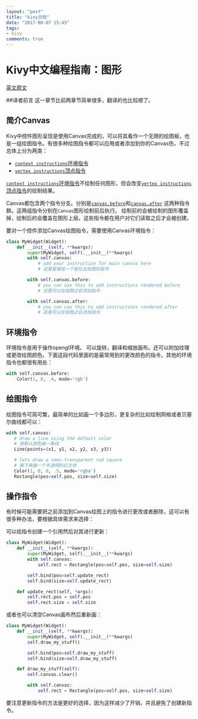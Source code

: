 ```yaml
---
layout: "post"
title: "kivy文档"
date: "2017-08-07 15:45"
tags:
- kivy
comments: true
---
```


# Kivy中文编程指南：图形

[英文原文](https://kivy.org/docs/guide/graphics.html)

##译者前言
这一章节比前两章节简单很多，翻译的也比较顺了。



## 简介Canvas

Kivy中控件图形呈现是使用Canvas完成的，可以将其看作一个无限的绘图板，也是一组绘图指令。有很多种绘图指令都可以应用或者添加到你的Canvas伤，不过总体上分为两类：


* [`context instructions`环境指令](https://kivy.org/docs/api-kivy.graphics.context_instructions.html#module-kivy.graphics.context_instructions "kivy.graphics.context_instructions")
* [`vertex instructions`顶点指令](https://kivy.org/docs/api-kivy.graphics.vertex_instructions.html#module-kivy.graphics.vertex_instructions "kivy.graphics.vertex_instructions")


[`context instructions`环境指令](https://kivy.org/docs/api-kivy.graphics.context_instructions.html#module-kivy.graphics.context_instructions "kivy.graphics.context_instructions")不绘制任何图形，但会改变[`vertex instructions`顶点指令](https://kivy.org/docs/api-kivy.graphics.vertex_instructions.html#module-kivy.graphics.vertex_instructions "kivy.graphics.vertex_instructions")的绘制结果。

Canvas都包含两个指令分支。分别是[`canvas.before`](https://kivy.org/docs/api-kivy.graphics.html#kivy.graphics.Canvas.before "kivy.graphics.Canvas.before")和[`canvas.after`](https://kivy.org/docs/api-kivy.graphics.html#kivy.graphics.Canvas.after "kivy.graphics.Canvas.after") 这两种指令群。这两组指令分别在`Canvas`图形绘制前后执行。
绘制前的会被绘制的图形覆盖掉，绘制后的会覆盖在图形上层。这些指令都在用户对它们读取之后才会被创建。


要对一个控件添加Canvas绘图指令，需要使用Canvas环境指令：




```Python
class MyWidget(Widget):
    def __init__(self, **kwargs):
        super(MyWidget, self).__init__(**kwargs)
        with self.canvas:
            # add your instruction for main canvas here
			# 这里是增加一个座位主绘图的指令

        with self.canvas.before:
            # you can use this to add instructions rendered before
			# 这里可以在绘图之前添加指令

        with self.canvas.after:
            # you can use this to add instructions rendered after
			# 这里可以在绘图之后添加指令
```









## 环境指令

环境指令是用于操作opengl环境。 可以旋转，翻译和缩放画布。还可以附加纹理或更改绘图颜色。下面这段代码里面的是最常用到的更改颜色的指令，其他的环境指令也都很有用处：

```Python
with self.canvas.before:
    Color(1, 0, .4, mode='rgb')
```











## 绘图指令


绘图指令可简可繁，最简单的比如画一个多边形，更复杂的比如绘制网格或者贝塞尔曲线都可以：



```Python
with self.canvas:
   # draw a line using the default color
   # 用默认颜色画一条线
   Line(points=(x1, y1, x2, y2, x3, y3))

   # lets draw a semi-transparent red square
   # 接下来画一个半透明的红方块
   Color(1, 0, 0, .5, mode='rgba')
   Rectangle(pos=self.pos, size=self.size)
```










## 操作指令


有时候可能需要把之前添加到Canvas绘图上的指令进行更改或者删除，这可以有很多种办法，要根据具体需求来选择：

可以给指令创建一个引用然后对其进行更新：

```Python
class MyWidget(Widget):
    def __init__(self, **kwargs):
        super(MyWidget, self).__init__(**kwargs)
        with self.canvas:
            self.rect = Rectangle(pos=self.pos, size=self.size)

        self.bind(pos=self.update_rect)
        self.bind(size=self.update_rect)

    def update_rect(self, *args):
        self.rect.pos = self.pos
        self.rect.size = self.size
```


或者也可以清空Canvas画布然后重新画：

```Python
class MyWidget(Widget):
    def __init__(self, **kwargs):
        super(MyWidget, self).__init__(**kwargs)
        self.draw_my_stuff()

        self.bind(pos=self.draw_my_stuff)
        self.bind(size=self.draw_my_stuff)

    def draw_my_stuff(self):
        self.canvas.clear()

        with self.canvas:
            self.rect = Rectangle(pos=self.pos, size=self.size)
```


要注意更新指令的方法是更好的选择，因为这样减少了开销，并且避免了创建新指令。


